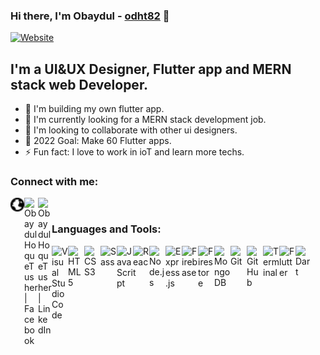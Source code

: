 ### Hi there, I'm Obaydul - [odht82][website] 👋 

[![Website](https://img.shields.io/website?label=obaydulhoqe.netlify.app&style=for-the-badge&url=https%3A%2F%2Fobaydulhoqe.netlify.app)](https://obaydulhoqe.netlify.app/)

## I'm a UI&UX Designer, Flutter app and MERN stack web Developer.

- 🔭 I'm building my own flutter app.
- 🌱 I'm currently looking for a MERN stack development job.
- 👯 I'm looking to collaborate with other ui designers.
- 🥅 2022 Goal: Make 60 Flutter apps.
- ⚡ Fun fact: I love to work in ioT and learn more techs.

### Connect with me:

[<img align="left" alt="obaydulhoqe.netlify.app" width="22px" color="white" src="https://raw.githubusercontent.com/iconic/open-iconic/master/svg/globe.svg" />][website]
[<img align="left" alt="ObaydulHoqueTusher | Facebook" width="22px" color="white" src="https://cdn.jsdelivr.net/npm/simple-icons@v3/icons/facebook.svg" />][facebook]
[<img align="left" alt="ObaydulHoqueTusher | LinkedIn" width="22px" color="white" src="https://cdn.jsdelivr.net/npm/simple-icons@v3/icons/linkedin.svg" />][linkedin]

<br />

### Languages and Tools:

[<img align="left" alt="Visual Studio Code" width="26px" src="https://firebasestorage.googleapis.com/v0/b/fragrance-app-128b1.appspot.com/o/VisualStudioCode.png?alt=media&token=329ed845-31f4-4207-ab37-b23700bb80ba" />][website]
[<img align="left" alt="HTML5" width="26px" src="https://firebasestorage.googleapis.com/v0/b/fragrance-app-128b1.appspot.com/o/html.png?alt=media&token=d08073dc-90aa-467e-a5f6-09d61cd78639" />][website]
[<img align="left" alt="CSS3" width="26px" src="https://firebasestorage.googleapis.com/v0/b/fragrance-app-128b1.appspot.com/o/css.png?alt=media&token=74a8888f-84cc-4950-8f26-71d69aee7040" />][website]
[<img align="left" alt="Sass" width="26px" src="https://firebasestorage.googleapis.com/v0/b/fragrance-app-128b1.appspot.com/o/sass.png?alt=media&token=e284feef-cfa1-4b71-8787-215e178ea344" />][website]
[<img align="left" alt="JavaScript" width="26px" src="https://firebasestorage.googleapis.com/v0/b/fragrance-app-128b1.appspot.com/o/javascript.png?alt=media&token=1765c572-b623-4991-8a6e-7093a417451a" />][website]
[<img align="left" alt="React" width="26px" src="https://firebasestorage.googleapis.com/v0/b/fragrance-app-128b1.appspot.com/o/react.png?alt=media&token=b4235379-5d28-4692-82a7-440cacbfe455" />][website]
[<img align="left" alt="Node.js" width="26px" src="https://firebasestorage.googleapis.com/v0/b/fragrance-app-128b1.appspot.com/o/nodejs.png?alt=media&token=66d52a8d-9dce-4055-98b2-e2981f201881" />][website]
[<img align="left" alt="Express.js" width="26px" src="https://firebasestorage.googleapis.com/v0/b/fragrance-app-128b1.appspot.com/o/expressjs.png?alt=media&token=469794b8-6cbd-475c-bc15-cc40c09c75ad" />][website]
[<img align="left" alt="Firebase" width="26px" src="https://firebasestorage.googleapis.com/v0/b/fragrance-app-128b1.appspot.com/o/firebase.png?alt=media&token=a142986f-2a7d-420c-940d-f60dbac59777" />][website]
[<img align="left" alt="Firestore" width="26px" src="https://firebasestorage.googleapis.com/v0/b/fragrance-app-128b1.appspot.com/o/firestore.png?alt=media&token=d2c4a3aa-1c5c-4265-bd40-30b5b0a07f34" />][website]
[<img align="left" alt="MongoDB" width="26px" src="https://firebasestorage.googleapis.com/v0/b/fragrance-app-128b1.appspot.com/o/mongodb.png?alt=media&token=1c7f0ba9-c888-47a9-a00c-1f3ff115af4e" />][website]
[<img align="left" alt="Git" width="26px" src="https://firebasestorage.googleapis.com/v0/b/fragrance-app-128b1.appspot.com/o/git.png?alt=media&token=24dd46da-02b6-45b4-a219-62b29ae65a22" />][website]
[<img align="left" alt="GitHub" width="26px" src="https://firebasestorage.googleapis.com/v0/b/fragrance-app-128b1.appspot.com/o/github.png?alt=media&token=0ed3d24e-ef9d-4f36-8d4a-ca97eedcb0a2" />][website]
[<img align="left" alt="Terminal" width="26px" src="https://firebasestorage.googleapis.com/v0/b/fragrance-app-128b1.appspot.com/o/terminal.png?alt=media&token=5bc9abf9-93d0-4640-befb-6811687b1a17" />][website]
[<img align="left" alt="Flutter" width="26px" src="https://firebasestorage.googleapis.com/v0/b/fragrance-app-128b1.appspot.com/o/flutter.png?alt=media&token=f51d7fe5-6be7-4478-b77f-d92eabba12bf" />][website]
[<img align="left" alt="Dart" width="26px" src="https://firebasestorage.googleapis.com/v0/b/fragrance-app-128b1.appspot.com/o/dart.png?alt=media&token=acde7a53-0f47-40c9-9d05-d845a232360f" />][website]

<br />

[website]: https://obaydulhoqe.netlify.app/
[facebook]: https://www.facebook.com/ObaydulHoqueTusher
[linkedin]: https://www.linkedin.com/in/md-obaydul-hoque-6b89b917b/

